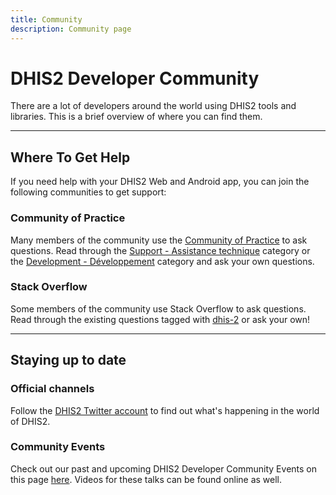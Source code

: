 ```yaml
---
title: Community
description: Community page
---
```


# DHIS2 Developer Community

There are a lot of developers around the world using DHIS2 tools and libraries. This is a brief overview of where you can find them.

---

## Where To Get Help

If you need help with your DHIS2 Web and Android app, you can join the following communities to get support:

### Community of Practice

Many members of the community use the [Community of Practice](https://community.dhis2.org/) to ask questions. Read through the [Support - Assistance technique](https://community.dhis2.org/c/support/8) category or the [Development - Développement](https://community.dhis2.org/c/development/10) category and ask your own questions.

### Stack Overflow

Some members of the community use Stack Overflow to ask questions. Read through the existing questions tagged with [dhis-2](https://stackoverflow.com/questions/tagged/dhis-2) or ask your own!

---

## Staying up to date

### Official channels

Follow the [DHIS2 Twitter account](https://twitter.com/dhis_2) to find out what's happening in the world of DHIS2.

### Community Events

Check out our past and upcoming DHIS2 Developer Community Events on this page [here](./events/webinars). Videos for these talks can be found online as well.
